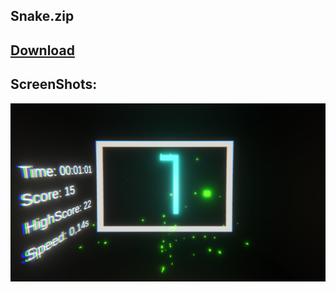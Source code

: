 ## Snake.zip

## <a href="https://github.com/MarcelvanDuijnDev/Unity_Builds/raw/main/Snake/Build%20Snake.rar"> Download </a>

## ScreenShots:
<img align="center" src="https://raw.githubusercontent.com/MarcelvanDuijnDev/Unity_Builds/main/OtherFiles/ScreenShot_Snake_1.png">
